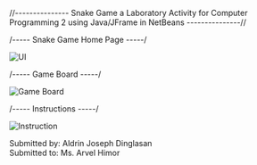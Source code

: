 //---------------  Snake Game a Laboratory Activity for Computer Programming 2 using Java/JFrame in NetBeans ---------------// 


   

   /-----  Snake Game Home Page  -----/


![UI](https://github.com/user-attachments/assets/9eba5e92-6e7e-4d3d-b91f-e3b6435c8e40)



  /-----  Game Board  -----/


![Game Board](https://github.com/user-attachments/assets/a6574ffd-247f-41f9-a9cd-afe7632b18f7)





   /----- Instructions -----/



![Instruction](https://github.com/user-attachments/assets/482e0150-0dff-477d-8624-c128ddc6097e)








Submitted by: Aldrin Joseph Dinglasan   
Submitted to: Ms. Arvel Himor
